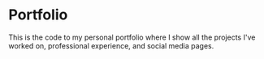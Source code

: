 # Portfolio
This is the code to my personal portfolio where I show all the projects I've worked on, professional experience, and social media pages.
